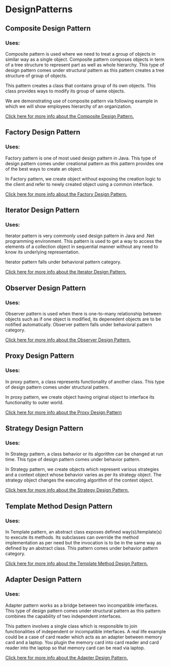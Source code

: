 # DesignPatterns
## Composite Design Pattern
### Uses:
Composite pattern is used where we need to treat a group of objects in similar way as a single object. Composite pattern composes objects in term of a tree structure to represent part as well as whole hierarchy. This type of design pattern comes under structural pattern as this pattern creates a tree structure of group of objects.

This pattern creates a class that contains group of its own objects. This class provides ways to modify its group of same objects.

We are demonstrating use of composite pattern via following example in which we will show employees hierarchy of an organization.

[Click here for more info about the Composite Design Pattern.](https://github.com/Kungkrist/DesignPatterns/tree/master/Composite%20Design%20Pattern)

## Factory Design Pattern
### Uses:
Factory pattern is one of most used design pattern in Java. This type of design pattern comes under creational pattern as this pattern provides one of the best ways to create an object.

In Factory pattern, we create object without exposing the creation logic to the client and refer to newly created object using a common interface.

[Click here for more info about the Factory Design Pattern.](https://github.com/Kungkrist/DesignPatterns/tree/master/Factory%20Design%20Pattern)

## Iterator Design Pattern
### Uses:
Iterator pattern is very commonly used design pattern in Java and .Net programming environment. This pattern is used to get a way to access the elements of a collection object in sequential manner without any need to know its underlying representation.

Iterator pattern falls under behavioral pattern category.

[Click here for more info about the Iterator Design Pattern.](https://github.com/Kungkrist/DesignPatterns/tree/master/Iterator%20Design%20Pattern)

## Observer Design Pattern
### Uses:
Observer pattern is used when there is one-to-many relationship between objects such as if one object is modified, its depenedent objects are to be notified automatically. Observer pattern falls under behavioral pattern category.

[Click here for more info about the Observer Design Pattern.](https://github.com/Kungkrist/DesignPatterns/tree/master/Observer%20Design%20Pattern)

## Proxy Design Pattern
### Uses:
In proxy pattern, a class represents functionality of another class. This type of design pattern comes under structural pattern.

In proxy pattern, we create object having original object to interface its functionality to outer world.

[Click here for more info about the Proxy Design Pattern](https://github.com/Kungkrist/DesignPatterns/tree/master/Proxy%20Design%20Pattern)

## Strategy Design Pattern
### Uses:
In Strategy pattern, a class behavior or its algorithm can be changed at run time. This type of design pattern comes under behavior pattern.

In Strategy pattern, we create objects which represent various strategies and a context object whose behavior varies as per its strategy object. The strategy object changes the executing algorithm of the context object.

[Click here for more info about the Strategy Design Pattern.](https://github.com/Kungkrist/DesignPatterns/tree/master/Strategy%20Design%20Pattern)

## Template Method Design Pattern
### Uses:
In Template pattern, an abstract class exposes defined way(s)/template(s) to execute its methods. Its subclasses can override the method implementation as per need but the invocation is to be in the same way as defined by an abstract class. This pattern comes under behavior pattern category.

[Click here for more info about the Template Method Design Pattern.](https://github.com/Kungkrist/DesignPatterns/tree/master/Template%20Method%20Design%20Pattern)

## Adapter Design Pattern
### Uses:
Adapter pattern works as a bridge between two incompatible interfaces. This type of design pattern comes under structural pattern as this pattern combines the capability of two independent interfaces.

This pattern involves a single class which is responsible to join functionalities of independent or incompatible interfaces. A real life example could be a case of card reader which acts as an adapter between memory card and a laptop. You plugin the memory card into card reader and card reader into the laptop so that memory card can be read via laptop.

[Click here for more info about the Adapter Design Pattern.](https://github.com/Kungkrist/DesignPatterns/tree/master/Adapter%20Design%20Pattern)
